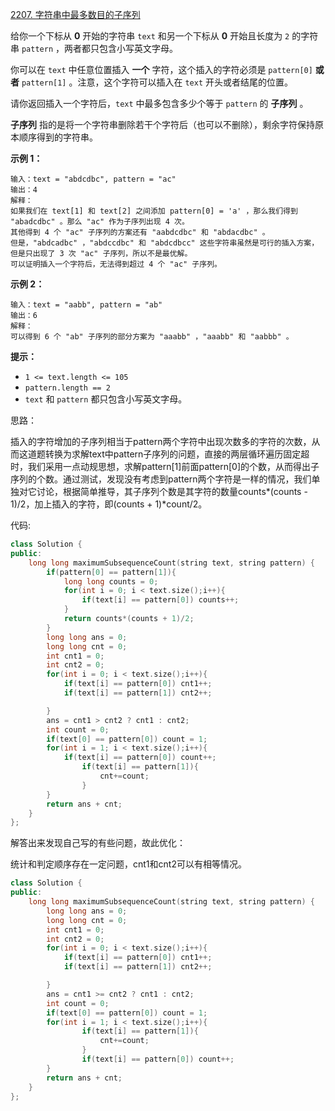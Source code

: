 [2207. 字符串中最多数目的子序列](https://leetcode.cn/problems/maximize-number-of-subsequences-in-a-string/)

给你一个下标从 **0** 开始的字符串 `text` 和另一个下标从 **0** 开始且长度为 `2` 的字符串 `pattern` ，两者都只包含小写英文字母。

你可以在 `text` 中任意位置插入 **一个** 字符，这个插入的字符必须是 `pattern[0]` **或者** `pattern[1]` 。注意，这个字符可以插入在 `text` 开头或者结尾的位置。

请你返回插入一个字符后，`text` 中最多包含多少个等于 `pattern` 的 **子序列** 。

**子序列** 指的是将一个字符串删除若干个字符后（也可以不删除），剩余字符保持原本顺序得到的字符串。

 

**示例 1：**

```
输入：text = "abdcdbc", pattern = "ac"
输出：4
解释：
如果我们在 text[1] 和 text[2] 之间添加 pattern[0] = 'a' ，那么我们得到 "abadcdbc" 。那么 "ac" 作为子序列出现 4 次。
其他得到 4 个 "ac" 子序列的方案还有 "aabdcdbc" 和 "abdacdbc" 。
但是，"abdcadbc" ，"abdccdbc" 和 "abdcdbcc" 这些字符串虽然是可行的插入方案，但是只出现了 3 次 "ac" 子序列，所以不是最优解。
可以证明插入一个字符后，无法得到超过 4 个 "ac" 子序列。
```

**示例 2：**

```
输入：text = "aabb", pattern = "ab"
输出：6
解释：
可以得到 6 个 "ab" 子序列的部分方案为 "aaabb" ，"aaabb" 和 "aabbb" 。
```

 

**提示：**

- `1 <= text.length <= 105`
- `pattern.length == 2`
- `text` 和 `pattern` 都只包含小写英文字母。

思路：

插入的字符增加的子序列相当于pattern两个字符中出现次数多的字符的次数，从而这道题转换为求解text中pattern子序列的问题，直接的两层循环遍历固定超时，我们采用一点动规思想，求解pattern[1]前面pattern[0]的个数，从而得出子序列的个数。通过测试，发现没有考虑到pattern两个字符是一样的情况，我们单独对它讨论，根据简单推导，其子序列个数是其字符的数量counts*(counts - 1)/2，加上插入的字符，即(counts + 1)*count/2。

代码:

```c++
class Solution {
public:
    long long maximumSubsequenceCount(string text, string pattern) {
        if(pattern[0] == pattern[1]){
            long long counts = 0;
            for(int i = 0; i < text.size();i++){
                if(text[i] == pattern[0]) counts++;
            }
            return counts*(counts + 1)/2;
        }
        long long ans = 0;
        long long cnt = 0;
        int cnt1 = 0;
        int cnt2 = 0;
        for(int i = 0; i < text.size();i++){
            if(text[i] == pattern[0]) cnt1++;
            if(text[i] == pattern[1]) cnt2++;

        }
        ans = cnt1 > cnt2 ? cnt1 : cnt2;
        int count = 0;
        if(text[0] == pattern[0]) count = 1;
        for(int i = 1; i < text.size();i++){
            if(text[i] == pattern[0]) count++;
                if(text[i] == pattern[1]){
                    cnt+=count;
                }
        }
        return ans + cnt;
    }
};
```

解答出来发现自己写的有些问题，故此优化：

统计和判定顺序存在一定问题，cnt1和cnt2可以有相等情况。

```c++
class Solution {
public:
    long long maximumSubsequenceCount(string text, string pattern) {
        long long ans = 0;
        long long cnt = 0;
        int cnt1 = 0;
        int cnt2 = 0;
        for(int i = 0; i < text.size();i++){
            if(text[i] == pattern[0]) cnt1++;
            if(text[i] == pattern[1]) cnt2++;

        }
        ans = cnt1 >= cnt2 ? cnt1 : cnt2;
        int count = 0;
        if(text[0] == pattern[0]) count = 1;
        for(int i = 1; i < text.size();i++){
                if(text[i] == pattern[1]){
                    cnt+=count;
                }
                if(text[i] == pattern[0]) count++;
        }
        return ans + cnt;
    }
};
```

